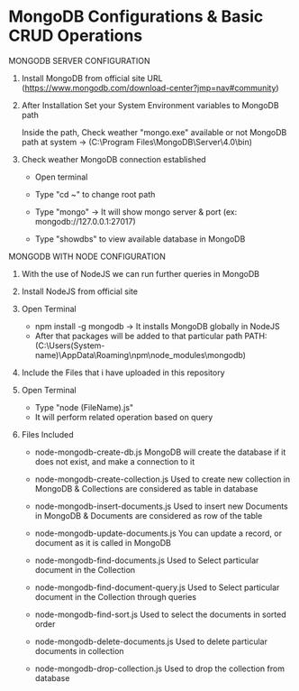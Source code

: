 # MongoDB Configurations & Basic CRUD Operations 



MONGODB SERVER CONFIGURATION

1. Install MongoDB from official site 
URL 
(https://www.mongodb.com/download-center?jmp=nav#community)



2. After Installation Set your System Environment variables to MongoDB path
   
   Inside the path, Check weather "mongo.exe" available or not
   MongoDB path at system -> (C:\Program Files\MongoDB\Server\4.0\bin)
   


3. Check weather MongoDB connection established
   
   * Open terminal
   
   * Type "cd ~" to change root path
   
   * Type "mongo" -> It will show mongo server & port (ex: mongodb://127.0.0.1:27017)
   * Type "showdbs" to view available database in MongoDB

MONGODB WITH NODE CONFIGURATION

1. With the use of NodeJS we can run further queries in MongoDB

2. Install NodeJS from official site

3. Open Terminal
   * npm install -g mongodb -> It installs MongoDB globally in NodeJS
   * After that packages will be added to that particular path
     PATH: (C:\Users\(System-name)\AppData\Roaming\npm\node_modules\mongodb)
   
4. Include the Files that i have uploaded in this repository 

5. Open Terminal
   * Type "node (FileName).js"
   * It will perform related operation based on query 

6. Files Included
   * node-mongodb-create-db.js 
     MongoDB will create the database if it does not exist, and make a connection to it

   * node-mongodb-create-collection.js 
     Used to create new collection in MongoDB & Collections are considered as table in database

   * node-mongodb-insert-documents.js 
     Used to insert new Documents in MongoDB & Documents are considered as row of the table

   * node-mongodb-update-documents.js 
     You can update a record, or document as it is called in MongoDB

   * node-mongodb-find-documents.js
     Used to Select particular document in the Collection

   * node-mongodb-find-document-query.js
     Used to Select particular document in the Collection through queries

   * node-mongodb-find-sort.js
     Used to select the documents in sorted order

   * node-mongodb-delete-documents.js
     Used to delete particular documents in collection

   * node-mongodb-drop-collection.js
     Used to drop the collection from database
